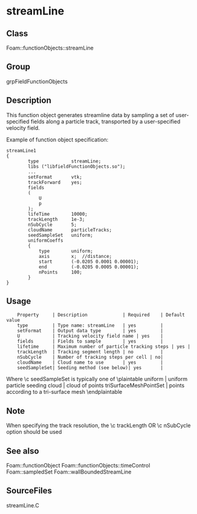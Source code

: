 # streamLine 
## Class
Foam::functionObjects::streamLine

## Group
grpFieldFunctionObjects

## Description
This function object generates streamline data by sampling a set of
user-specified fields along a particle track, transported by a
user-specified velocity field.

Example of function object specification:
```
streamLine1
{
        type            streamLine;
        libs ("libfieldFunctionObjects.so");
        ...
        setFormat       vtk;
        trackForward    yes;
        fields
        (
            U
            p
        );
        lifeTime        10000;
        trackLength     1e-3;
        nSubCycle       5;
        cloudName       particleTracks;
        seedSampleSet   uniform;
        uniformCoeffs
        {
            type        uniform;
            axis        x;  //distance;
            start       (-0.0205 0.0001 0.00001);
            end         (-0.0205 0.0005 0.00001);
            nPoints     100;
        }
}
```

## Usage

        Property     | Description             | Required    | Default value
        type         | Type name: streamLine   | yes         |
        setFormat    | Output data type        | yes         |
        U            | Tracking velocity field name | yes    |
        fields       | Fields to sample        | yes         |
        lifetime     | Maximum number of particle tracking steps | yes |
        trackLength  | Tracking segment length | no          |
        nSubCycle    | Number of tracking steps per cell | no|
        cloudName    | Cloud name to use       | yes         |
        seedSampleSet| Seeding method (see below)| yes       |


Where \c seedSampleSet is typically one of
\plaintable
        uniform | uniform particle seeding
        cloud   | cloud of points
        triSurfaceMeshPointSet | points according to a tri-surface mesh
\endplaintable

## Note
When specifying the track resolution, the \c trackLength OR \c nSubCycle
option should be used

## See also
Foam::functionObject
Foam::functionObjects::timeControl
Foam::sampledSet
Foam::wallBoundedStreamLine

## SourceFiles
streamLine.C

